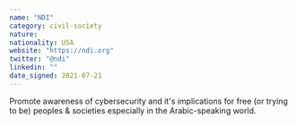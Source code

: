 ```yaml
---
name: "NDI"
category: civil-society
nature:
nationality: USA
website: "https://ndi.org"
twitter: "@ndi"
linkedin: ""
date_signed: 2021-07-21
---
```

Promote awareness of cybersecurity and it's implications for free (or trying to be) peoples &amp; societies especially in the Arabic-speaking world.
